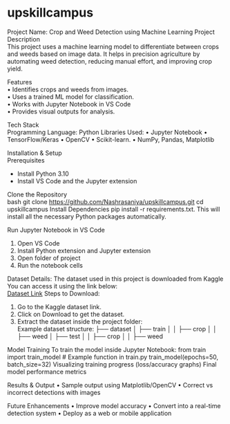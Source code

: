# upskillcampus
Project Name: Crop and Weed Detection using Machine Learning
Project Description  
This project uses a machine learning model to differentiate between crops and weeds  based on image data. It helps in precision agriculture by automating weed detection, reducing manual effort, and improving crop yield.  

			
 Features  
•	Identifies crops and weeds from images.  
•	Uses a trained ML model for classification.  
•	Works with Jupyter Notebook in VS Code  
•	Provides visual outputs for analysis.  


 Tech Stack  
  Programming Language: Python
  Libraries Used:
•	Jupyter Notebook
•	TensorFlow/Keras
•	OpenCV
•	Scikit-learn.
•	NumPy, Pandas, Matplotlib


 Installation & Setup  
 Prerequisites  
- Install   Python 3.10
- Install VS Code   and the Jupyter extension

 Clone the Repository  
 bash
git clone https://github.com/Nashrasaniya/upskillcampus.git
cd upskillcampus
Install Dependencies
pip install -r requirements.txt.
This will install all the necessary Python packages automatically.


Run Jupyter Notebook in VS Code
1.	Open VS Code
2.	Install Python extension and Jupyter extension
3.	Open  folder of project 
4.	Run the notebook cells

			
Dataset Details:
The dataset used in this project is downloaded from Kaggle  You can access it using the link below:  
[Dataset Link](https://www.kaggle.com/) 
Steps to Download:  
1. Go to the Kaggle dataset link.  
2. Click on  Download to get the dataset.  
3. Extract the dataset inside the project folder:  
Example dataset structure:
├── dataset
│   ├── train
│   │   ├── crop
│   │   ├── weed
│   ├── test
│   │   ├── crop
│   │   ├── weed


Model Training
To train the model inside Jupyter Notebook:
from train import train_model  # Example function in train.py
train_model(epochs=50, batch_size=32)
Visualizing training progress (loss/accuracy graphs)
Final model performance metrics

Results & Output
•	Sample output using Matplotlib/OpenCV
•	Correct vs incorrect detections with images

Future Enhancements
•	Improve model accuracy
•	Convert into a real-time detection system
•	Deploy as a web or mobile application




